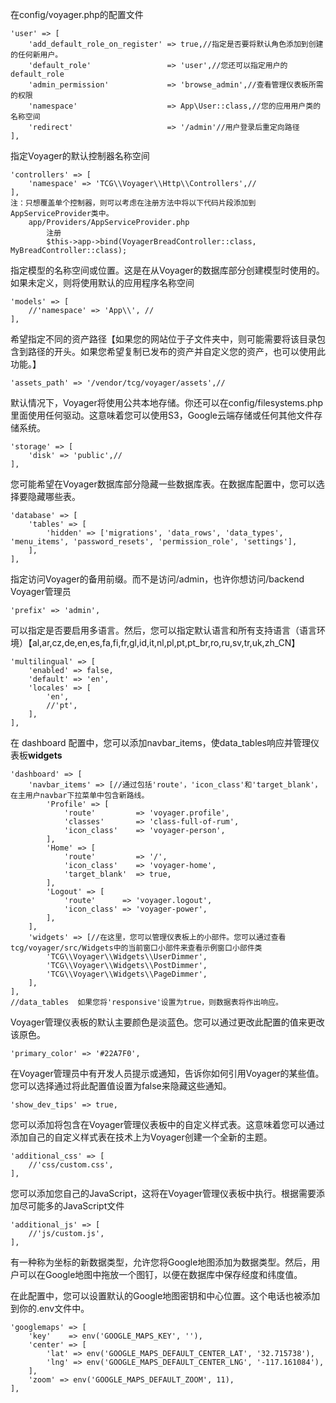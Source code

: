 在config/voyager.php的配置文件

```
'user' => [
    'add_default_role_on_register' => true,//指定是否要将默认角色添加到创建的任何新用户。
    'default_role'                 => 'user',//您还可以指定用户的default_role
    'admin_permission'             => 'browse_admin',//查看管理仪表板所需的权限
    'namespace'                    => App\User::class,//您的应用用户类的名称空间
    'redirect'                     => '/admin'//用户登录后重定向路径
],
```

指定Voyager的默认控制器名称空间

```
'controllers' => [
    'namespace' => 'TCG\\Voyager\\Http\\Controllers',//
],
注：只想覆盖单个控制器，则可以考虑在注册方法中将以下代码片段添加到AppServiceProvider类中。
    app/Providers/AppServiceProvider.php
        注册
        $this->app->bind(VoyagerBreadController::class, MyBreadController::class);
```

指定模型的名称空间或位置。这是在从Voyager的数据库部分创建模型时使用的。如果未定义，则将使用默认的应用程序名称空间

```
'models' => [
    //'namespace' => 'App\\', //
],
```

希望指定不同的资产路径【如果您的网站位于子文件夹中，则可能需要将该目录包含到路径的开头。如果您希望复制已发布的资产并自定义您的资产，也可以使用此功能。】

```
'assets_path' => '/vendor/tcg/voyager/assets',//
```

默认情况下，Voyager将使用公共本地存储。你还可以在config/filesystems.php里面使用任何驱动。这意味着您可以使用S3，Google云端存储或任何其他文件存储系统。

```
'storage' => [
    'disk' => 'public',//
],
```

您可能希望在Voyager数据库部分隐藏一些数据库表。在数据库配置中，您可以选择要隐藏哪些表。

```
'database' => [
    'tables' => [
        'hidden' => ['migrations', 'data_rows', 'data_types', 'menu_items', 'password_resets', 'permission_role', 'settings'],
    ],
],
```

指定访问Voyager的备用前缀。而不是访问/admin，也许你想访问/backend Voyager管理员

```
'prefix' => 'admin',
```

可以指定是否要启用多语言。然后，您可以指定默认语言和所有支持语言（语言环境）【al,ar,cz,de,en,es,fa,fi,fr,gl,id,it,nl,pl,pt,pt\_br,ro,ru,sv,tr,uk,zh\_CN】

```
'multilingual' => [
    'enabled' => false,
    'default' => 'en',
    'locales' => [
        'en',
        //'pt',
    ],
],
```

在 dashboard 配置中，您可以添加navbar\_items，使data\_tables响应并管理仪表板**widgets**

```
'dashboard' => [
    'navbar_items' => [//通过包括'route'，'icon_class'和'target_blank'，在主用户navbar下拉菜单中包含新路线。
        'Profile' => [
            'route'         => 'voyager.profile',
            'classes'       => 'class-full-of-rum',
            'icon_class'    => 'voyager-person',
        ],
        'Home' => [
            'route'         => '/',
            'icon_class'    => 'voyager-home',
            'target_blank'  => true,
        ],
        'Logout' => [
            'route'      => 'voyager.logout',
            'icon_class' => 'voyager-power',
        ],
    ],
    'widgets' => [//在这里，您可以管理仪表板上的小部件。您可以通过查看tcg/voyager/src/Widgets中的当前窗口小部件来查看示例窗口小部件类
        'TCG\\Voyager\\Widgets\\UserDimmer',
        'TCG\\Voyager\\Widgets\\PostDimmer',
        'TCG\\Voyager\\Widgets\\PageDimmer',
    ],
],
//data_tables  如果您将'responsive'设置为true，则数据表将作出响应。
```

Voyager管理仪表板的默认主要颜色是淡蓝色。您可以通过更改此配置的值来更改该原色。

```
'primary_color' => '#22A7F0',
```

在Voyager管理员中有开发人员提示或通知，告诉你如何引用Voyager的某些值。您可以选择通过将此配置值设置为false来隐藏这些通知。

```
'show_dev_tips' => true,
```

您可以添加将包含在Voyager管理仪表板中的自定义样式表。这意味着您可以通过添加自己的自定义样式表在技术上为Voyager创建一个全新的主题。

```
'additional_css' => [
    //'css/custom.css',
],
```

您可以添加您自己的JavaScript，这将在Voyager管理仪表板中执行。根据需要添加尽可能多的JavaScript文件

```
'additional_js' => [
    //'js/custom.js',
],
```

有一种称为坐标的新数据类型，允许您将Google地图添加为数据类型。然后，用户可以在Google地图中拖放一个图钉，以便在数据库中保存经度和纬度值。

在此配置中，您可以设置默认的Google地图密钥和中心位置。这个电话也被添加到你的.env文件中。

```
'googlemaps' => [
	'key'    => env('GOOGLE_MAPS_KEY', ''),
	'center' => [
	    'lat' => env('GOOGLE_MAPS_DEFAULT_CENTER_LAT', '32.715738'),
	    'lng' => env('GOOGLE_MAPS_DEFAULT_CENTER_LNG', '-117.161084'),
	],
	'zoom' => env('GOOGLE_MAPS_DEFAULT_ZOOM', 11),
],
```



